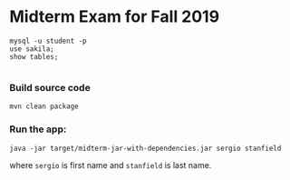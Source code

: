 # Midterm Exam for Fall 2019


```
mysql -u student -p
use sakila;
show tables;


```
### Build source code

```
mvn clean package
```

### Run the app:

```
java -jar target/midterm-jar-with-dependencies.jar sergio stanfield
```
where `sergio` is first name and `stanfield` is last name.